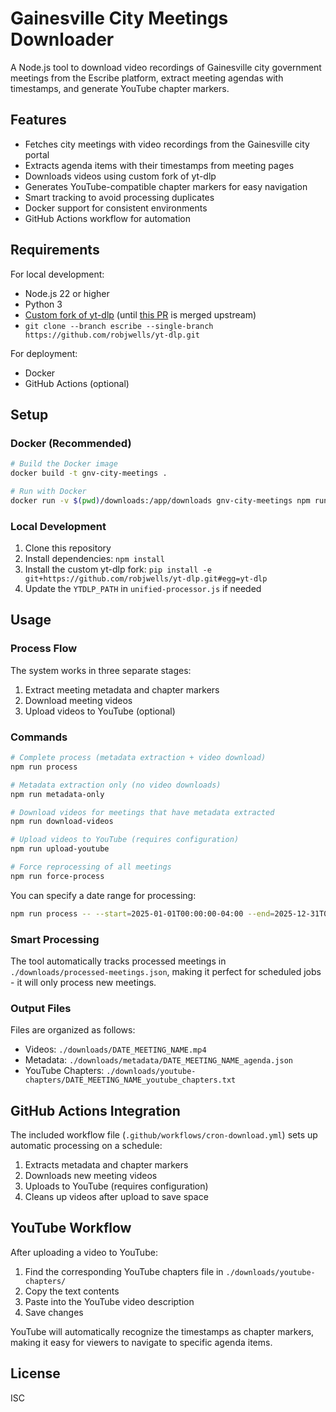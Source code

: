 # Gainesville City Meetings Downloader

A Node.js tool to download video recordings of Gainesville city government meetings from the Escribe platform, extract meeting agendas with timestamps, and generate YouTube chapter markers.

## Features

- Fetches city meetings with video recordings from the Gainesville city portal
- Extracts agenda items with their timestamps from meeting pages
- Downloads videos using custom fork of yt-dlp
- Generates YouTube-compatible chapter markers for easy navigation
- Smart tracking to avoid processing duplicates
- Docker support for consistent environments
- GitHub Actions workflow for automation

## Requirements

For local development:
- Node.js 22 or higher
- Python 3
- [Custom fork of yt-dlp](https://github.com/robjwells/yt-dlp) (until [this PR](https://github.com/yt-dlp/yt-dlp/pull/11607) is merged upstream)
- `git clone --branch escribe --single-branch https://github.com/robjwells/yt-dlp.git`

For deployment:
- Docker
- GitHub Actions (optional)

## Setup

### Docker (Recommended)

```bash
# Build the Docker image
docker build -t gnv-city-meetings .

# Run with Docker
docker run -v $(pwd)/downloads:/app/downloads gnv-city-meetings npm run process
```

### Local Development

1. Clone this repository
2. Install dependencies: `npm install`
3. Install the custom yt-dlp fork: `pip install -e git+https://github.com/robjwells/yt-dlp.git#egg=yt-dlp`
4. Update the `YTDLP_PATH` in `unified-processor.js` if needed

## Usage

### Process Flow

The system works in three separate stages:
1. Extract meeting metadata and chapter markers
2. Download meeting videos
3. Upload videos to YouTube (optional)

### Commands

```bash
# Complete process (metadata extraction + video download)
npm run process

# Metadata extraction only (no video downloads)
npm run metadata-only

# Download videos for meetings that have metadata extracted
npm run download-videos

# Upload videos to YouTube (requires configuration)
npm run upload-youtube

# Force reprocessing of all meetings
npm run force-process
```

You can specify a date range for processing:

```bash
npm run process -- --start=2025-01-01T00:00:00-04:00 --end=2025-12-31T00:00:00-04:00
```

### Smart Processing

The tool automatically tracks processed meetings in `./downloads/processed-meetings.json`, making it perfect for scheduled jobs - it will only process new meetings.

### Output Files

Files are organized as follows:
- Videos: `./downloads/DATE_MEETING_NAME.mp4`
- Metadata: `./downloads/metadata/DATE_MEETING_NAME_agenda.json`
- YouTube Chapters: `./downloads/youtube-chapters/DATE_MEETING_NAME_youtube_chapters.txt`

## GitHub Actions Integration

The included workflow file (`.github/workflows/cron-download.yml`) sets up automatic processing on a schedule:

1. Extracts metadata and chapter markers
2. Downloads new meeting videos
3. Uploads to YouTube (requires configuration)
4. Cleans up videos after upload to save space

## YouTube Workflow

After uploading a video to YouTube:
1. Find the corresponding YouTube chapters file in `./downloads/youtube-chapters/`
2. Copy the text contents
3. Paste into the YouTube video description
4. Save changes

YouTube will automatically recognize the timestamps as chapter markers, making it easy for viewers to navigate to specific agenda items.

## License

ISC
